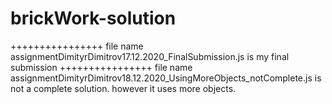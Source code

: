# brickWork-solution
++++++++++++++++
file name assignmentDimityrDimitrov17.12.2020_FinalSubmission.js is my final submission
++++++++++++++++
file name assignmentDimityrDimitrov18.12.2020_UsingMoreObjects_notComplete.js is not a complete solution. however it uses more objects. 
